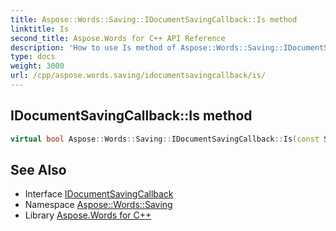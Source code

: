 ```yaml
---
title: Aspose::Words::Saving::IDocumentSavingCallback::Is method
linktitle: Is
second_title: Aspose.Words for C++ API Reference
description: 'How to use Is method of Aspose::Words::Saving::IDocumentSavingCallback class in C++.'
type: docs
weight: 3000
url: /cpp/aspose.words.saving/idocumentsavingcallback/is/
---
```

## IDocumentSavingCallback::Is method




```cpp
virtual bool Aspose::Words::Saving::IDocumentSavingCallback::Is(const System::TypeInfo &target) const override
```

## See Also

* Interface [IDocumentSavingCallback](../)
* Namespace [Aspose::Words::Saving](../../)
* Library [Aspose.Words for C++](../../../)
